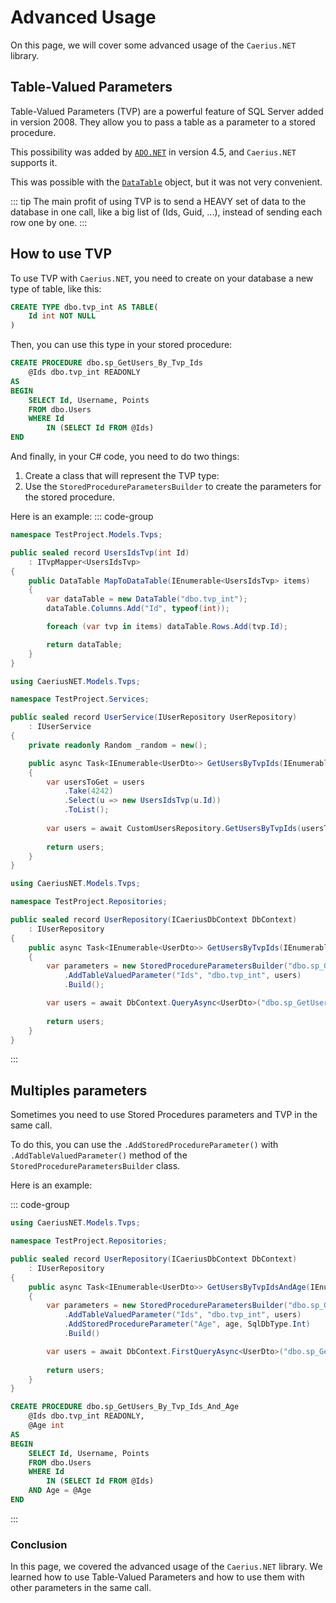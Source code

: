 # Advanced Usage

On this page, we will cover some advanced usage of the `Caerius.NET` library.  

## Table-Valued Parameters

Table-Valued Parameters (TVP) are a powerful feature of SQL Server added in version 2008. They allow you to pass a table as a parameter to a stored procedure.  

This possibility was added by [`ADO.NET`](https://learn.microsoft.com/en-us/dotnet/framework/data/adonet/sql/) in version 4.5, and `Caerius.NET` supports it.  

This was possible with the [`DataTable`](https://learn.microsoft.com/en-us/dotnet/api/system.data.datatable?view=net-8.0) object, but it was not very convenient.  

::: tip
The main profit of using TVP is to send a HEAVY set of data to the database in one call, like a big list of (Ids, Guid, ...), instead of sending each row one by one.
:::
## How to use TVP

To use TVP with `Caerius.NET`, you need to create on your database a new type of table, like this:

```sql
CREATE TYPE dbo.tvp_int AS TABLE(
    Id int NOT NULL
)
```

Then, you can use this type in your stored procedure:

```sql
CREATE PROCEDURE dbo.sp_GetUsers_By_Tvp_Ids
    @Ids dbo.tvp_int READONLY
AS
BEGIN
    SELECT Id, Username, Points
    FROM dbo.Users
    WHERE Id 
        IN (SELECT Id FROM @Ids)
END
```

And finally, in your C# code, you need to do two things:

1. Create a class that will represent the TVP type:
2. Use the `StoredProcedureParametersBuilder` to create the parameters for the stored procedure.

Here is an example:
::: code-group
```csharp [TVP]
namespace TestProject.Models.Tvps;

public sealed record UsersIdsTvp(int Id)
    : ITvpMapper<UsersIdsTvp>
{
    public DataTable MapToDataTable(IEnumerable<UsersIdsTvp> items)
    {
        var dataTable = new DataTable("dbo.tvp_int");
        dataTable.Columns.Add("Id", typeof(int));

        foreach (var tvp in items) dataTable.Rows.Add(tvp.Id);

        return dataTable;
    }
}
```
```csharp [Service]
using CaeriusNET.Models.Tvps;

namespace TestProject.Services;

public sealed record UserService(IUserRepository UserRepository)
    : IUserService
{
    private readonly Random _random = new();

    public async Task<IEnumerable<UserDto>> GetUsersByTvpIds(IEnumerable<UserDto> users)
    {
        var usersToGet = users
            .Take(4242)
            .Select(u => new UsersIdsTvp(u.Id))
            .ToList();
            
        var users = await CustomUsersRepository.GetUsersByTvpIds(usersToGet);
        
        return users;
    }
}
```
```csharp [Repository]
using CaeriusNET.Models.Tvps;

namespace TestProject.Repositories;

public sealed record UserRepository(ICaeriusDbContext DbContext)
    : IUserRepository
{
    public async Task<IEnumerable<UserDto>> GetUsersByTvpIds(IEnumerable<UsersIdsTvp> users)
    {
        var parameters = new StoredProcedureParametersBuilder("dbo.sp_GetUsers_By_Tvp_Ids", 4242);
            .AddTableValuedParameter("Ids", "dbo.tvp_int", users)
            .Build();

        var users = await DbContext.QueryAsync<UserDto>("dbo.sp_GetUsers_By_Tvp_Ids", parameters);
        
        return users;
    }
}
```
:::
## Multiples parameters

Sometimes you need to use Stored Procedures parameters and TVP in the same call.

To do this, you can use the `.AddStoredProcedureParameter()` with `.AddTableValuedParameter()` method of the `StoredProcedureParametersBuilder` class.

Here is an example:

::: code-group
```csharp [Repository]
using CaeriusNET.Models.Tvps;

namespace TestProject.Repositories;

public sealed record UserRepository(ICaeriusDbContext DbContext)
    : IUserRepository
{
    public async Task<IEnumerable<UserDto>> GetUsersByTvpIdsAndAge(IEnumerable<UsersIdsTvp> users, int age)
    {
        var parameters = new StoredProcedureParametersBuilder("dbo.sp_GetUsers_By_Tvp_Ids_And_Age", 4242)
            .AddTableValuedParameter("Ids", "dbo.tvp_int", users)
            .AddStoredProcedureParameter("Age", age, SqlDbType.Int)
            .Build()

        var users = await DbContext.FirstQueryAsync<UserDto>("dbo.sp_GetUsers_By_Tvp_Ids_And_Age", parameters);
        
        return users;
    }
}
```
```sql [Stored Procedure]
CREATE PROCEDURE dbo.sp_GetUsers_By_Tvp_Ids_And_Age
    @Ids dbo.tvp_int READONLY,
    @Age int
AS
BEGIN
    SELECT Id, Username, Points
    FROM dbo.Users
    WHERE Id 
        IN (SELECT Id FROM @Ids)
    AND Age = @Age
END
```
:::

### Conclusion

In this page, we covered the advanced usage of the `Caerius.NET` library. We learned how to use Table-Valued Parameters and how to use them with other parameters in the same call.